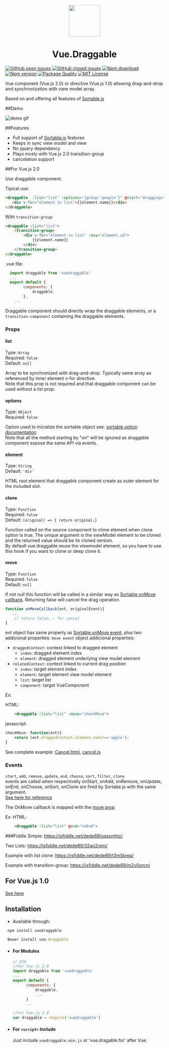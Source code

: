<p align="center"><img width="100"src="https://raw.githubusercontent.com/SortableJS/Vue.Draggable/master/logo.png"></p>
<h1 align="center">Vue.Draggable</h1>

[![GitHub open issues](https://img.shields.io/github/issues/David-Desmaisons/Vue.Draggable.svg?maxAge=2592000)]()
[![GitHub closed issues](https://img.shields.io/github/issues-closed/David-Desmaisons/Vue.Draggable.svg?maxAge=2592000)]()
[![Npm download](https://img.shields.io/npm/dt/vuedraggable.svg?maxAge=2592000)](https://www.npmjs.com/package/vuedraggable)
[![Npm version](https://img.shields.io/npm/v/vuedraggable.svg?maxAge=2592000)](https://www.npmjs.com/package/vuedraggable)
[![Package Quality](http://npm.packagequality.com/shield/vuedragablefor.svg)](http://packagequality.com/#?package=vuedraggable)
[![MIT License](https://img.shields.io/github/license/David-Desmaisons/Vue.Draggable.svg)](https://github.com/David-Desmaisons/Vue.Draggable/blob/master/LICENSE)


Vue component (Vue.js 2.0) or directive (Vue.js 1.0) allowing drag-and-drop and synchronization with view model array.

Based on and offering all features of [Sortable.js](https://github.com/RubaXa/Sortable)

##Demo

![demo gif](https://raw.githubusercontent.com/David-Desmaisons/Vue.Dragable.For/master/example.gif)


##Features

* Full support of [Sortable.js](https://github.com/RubaXa/Sortable) features
* Keeps in sync view model and view
* No jquery dependency
* Plays nicely with Vue.js 2.0 transition-group
* cancelation support

##For Vue.js 2.0

Use draggable component:

Tipical use:
``` html
<draggable  :list="list" :options="{group:'people'}" @start="dragging=true" @end="dragging=false">
   <div v-for="element in list">{{element.name}}</div>
</draggable>
```

With `transition-group`:
``` html
<draggable :list="list"> 
	<transition-group>
		<div v-for="element in list" :key="element.id">
			{{element.name}}
		</div>
	</transition-group>
</draggable>
```
.vue file:
``` js
  import draggable from 'vuedraggable'
  ...
  export default {
        components: {
            draggable,
        },
	...
``` 

Draggable component should directly wrap the draggable elements, or a `transition-component` containing the draggable elements.

### Props
#### list
Type: `Array`<br>
Required: `false`<br>
Default: `null`

Array to be synchronized with drag-and-drop. Typically same array as referenced by inner element v-for directive.<br>
Note that this prop is not required and that draggable component can be used without a list prop.

#### options
Type: `Object`<br>
Required: `false`

Option used to inicialize the sortable object see: [sortable option documentation](https://github.com/RubaXa/Sortable#options)<br>
Note that all the method starting by "on" will be ignored as draggable component expose the same API via events.

#### element
Type: `String`<br>
Default: `'div'`

HTML root element that draggable component create as outer element for the included slot.

#### clone
Type: `Function`<br>
Required: `false`<br>
Default: `(original) => { return original;}`<br>

Function called on the source component to clone element when clone option is true. The unique argument is the viewModel element to be cloned and the returned value should be its cloned version.<br>
By default vue.draggable reuse the viewmodel element, so you have to use this hook if you want to clone or deep clone it.

#### move
Type: `Function`<br>
Required: `false`<br>
Default: `null`<br>

If not null this function will be called in a similar way as [Sortable onMove callback](https://github.com/RubaXa/Sortable#move-event-object).
Returning false will cancel the drag operation.

```javascript
function onMoveCallback(evt, originalEvent){
   ...
    // return false; — for cancel
}
```
evt object has same property as [Sortable onMove event](https://github.com/RubaXa/Sortable#move-event-object), plus two addicional properties:
`move event` object addicional properties:
 - `draggedContext`:  context linked to dragged element
 	- `index`: dragged element index
	- `element`: dragged element underlying view model element
 - `relatedContext`: context linked to current drag position
 	- `index`: target element index
	- `element`: target element view model element
	- `list`: target list
	- `component`: target VueComponent
	
Ex:

HTML:
```HTML
	<draggable :list="list" :move="checkMove"> 
```
javascript:
```javascript
checkMove: function(evt){
	return (evt.draggedContext.element.name!=='apple');
}
```
See complete example: [Cancel.html](https://github.com/SortableJS/Vue.Draggable/blob/master/examples/Cancel.html), [cancel.js](https://github.com/SortableJS/Vue.Draggable/blob/master/examples/script/cancel.js)


### Events
`start`, `add`, `remove`, `update`, `end`, `choose`, `sort`, `filter`, `clone`<br>
events are called when respectivelly onStart, onAdd, onRemove, onUpdate, onEnd, onChoose, onSort, onClone are fired by Sortabe.js with the same argument.<br>
[See here for reference](https://github.com/RubaXa/Sortable#event-object-demo)

The OnMove callback is mapped with the [move prop](https://github.com/SortableJS/Vue.Draggable/blob/master/README.md#move)

Ex:
HTML:
```HTML
	<draggable :list="list" @end="onEnd"> 
```

###Fiddle
Simple:
https://jsfiddle.net/dede89/sqssmhtz/

Two Lists:
https://jsfiddle.net/dede89/32ao2rpm/

Example with list clone:
https://jsfiddle.net/dede89/t3m5krea/

Example with transition-group:
https://jsfiddle.net/dede89/m2v0orcn/

## For Vue.js 1.0

[See here](documentation/Vue.draggable.for.ReadME.md)

## Installation
- Available through:
``` js
 npm install vuedraggable
```
``` js
 Bower install vue.draggable
```

- #### For Modules

  ``` js
  // ES6
  //For Vue.js 2.0
  import draggable from 'vuedraggable'
  ...
  export default {
        components: {
            draggable,
            ...
        }
        ...
  
  //For Vue.js 2.0
  var draggable = require('vuedraggable')
  ```

- #### For `<script>` Include

  Just include `vuedraggable.min.js` or 'vue.dragable.for' after Vue.<br>
